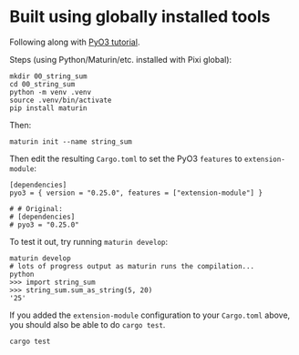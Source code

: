 # Built using globally installed tools

Following along with [PyO3 tutorial](https://pyo3.rs/v0.25.1/).

Steps (using Python/Maturin/etc. installed with Pixi global):
```
mkdir 00_string_sum
cd 00_string_sum
python -m venv .venv
source .venv/bin/activate
pip install maturin
```
Then:
```
maturin init --name string_sum
```
Then edit the resulting `Cargo.toml` to set the PyO3 `features` to `extension-module`:
```
[dependencies]
pyo3 = { version = "0.25.0", features = ["extension-module"] }

# # Original:
# [dependencies]
# pyo3 = "0.25.0"
```
To test it out, try running `maturin develop`:
```
maturin develop
# lots of progress output as maturin runs the compilation...
python
>>> import string_sum
>>> string_sum.sum_as_string(5, 20)
'25'
```
If you added the `extension-module` configuration to your `Cargo.toml` above, you should also be able to do `cargo test`.
```
cargo test
```
